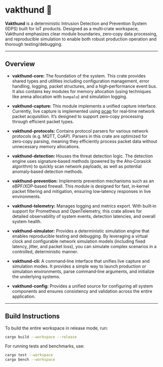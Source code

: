 # vakthund 🐶

**Vakthund** is a deterministic Intrusion Detection and Prevention System (IDPS) built for IoT products. Designed as a multi‑crate workspace, Vakthund emphasizes clear module boundaries, zero‑copy data processing, and reproducible simulation to enable both robust production operation and thorough testing/debugging.

---

## Overview

- **vakthund-core:**
    The foundation of the system. This crate provides shared types and utilities including configuration management, error handling, logging, packet structures, and a high‑performance event bus. It also contains key modules for memory allocation (using techniques like arena allocation with `bumpalo`) and simulation logging.

- **vakthund-capture:**
    This module implements a unified capture interface. Currently, live capture is implemented using [pcap](https://github.com/the-tcpdump-group/libpcap) for real‑time network packet acquisition. It’s designed to support zero‑copy processing through efficient packet types.

- **vakthund-protocols:**
    Contains protocol parsers for various network protocols (e.g. MQTT, CoAP). Parsers in this crate are optimized for zero‑copy parsing, meaning they efficiently process packet data without unnecessary memory allocations.

- **vakthund-detection:**
    Houses the threat detection logic. The detection engine uses signature‑based methods (powered by the Aho‑Corasick algorithm) to quickly scan network payloads, as well as potential anomaly‑based detection methods.

- **vakthund-prevention:**
    Implements prevention mechanisms such as an eBPF/XDP‑based firewall. This module is designed for fast, in‑kernel packet filtering and mitigation, ensuring low‑latency responses in live environments.

- **vakthund-telemetry:**
    Manages logging and metrics export. With built‑in support for Prometheus and OpenTelemetry, this crate allows for detailed observability of system events, detection latencies, and overall system health.

- **vakthund-simulator:**
    Provides a deterministic simulation engine that enables reproducible testing and debugging. By leveraging a virtual clock and configurable network simulation models (including fixed latency, jitter, and packet loss), you can simulate complex scenarios in a controlled, deterministic manner.

- **vakthund-cli:**
    A command‑line interface that unifies live capture and simulation modes. It provides a simple way to launch production or simulation environments, parse command‑line arguments, and initialize the underlying systems.

- **vakthund-config:**
    Provides a unified source for configuring all system components and ensures consistency and validation across the entire application.



---

## Build Instructions

To build the entire workspace in release mode, run:
```bash
cargo build --workspace --release
```

For running tests and benchmarks, use:
```bash
cargo test --workspace
cargo bench --workspace
```
